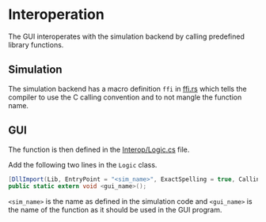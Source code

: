 # Interoperation
The GUI interoperates with the simulation backend by calling predefined 
library functions. 

## Simulation
The simulation backend has a macro definition `ffi` in 
[ffi.rs](native/logik_simulation/src/ffi.rs) 
which tells the compiler to use the C calling convention and to not mangle 
the function name. 

## GUI
The function is then defined in the 
[Interop/Logic.cs](src/LogikUI/Interop/Logic.cs) file. 

Add the following two lines in the `Logic` class. 
```C#
[DllImport(Lib, EntryPoint = "<sim_name>", ExactSpelling = true, CallingConvention = CallingConv)]
public static extern void <gui_name>();
```

`<sim_name>` is the name as defined in the simulation code and `<gui_name>` 
is the name of the function as it should be used in the GUI program. 
